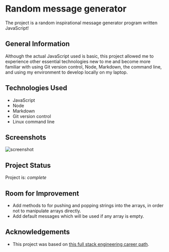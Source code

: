 # Random message generator
The project is a random inspirational message generator program written JavaScript!

## General Information
Although the actual JavaScript used is basic, this project allowed me to experience other essential technologies new to me and become more familiar with using Git version control, Node, Markdown, the command line, and using my environment to develop locally on my laptop.

## Technologies Used
- JavaScript 
- Node
- Markdown 
- Git version control
- Linux command line

## Screenshots
![screenshot](![mixedMessages](https://user-images.githubusercontent.com/76476479/123656331-b8c25600-d827-11eb-8af4-d064b517e981.png)
)
<!-- If you have screenshots you'd like to share, include them here. -->

## Project Status
Project is: _complete_

## Room for Improvement
- Add methods to for pushing and popping strings into the arrays, in order not to manipulate arrays directly.
- Add default messages which will be used if any array is empty.

## Acknowledgements
- This project was based on [this full stack engineering career path](https://www.codecademy.com/learn/paths/full-stack-engineer-career-path).


